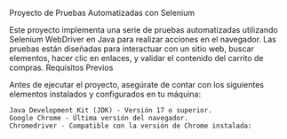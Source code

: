Proyecto de Pruebas Automatizadas con Selenium

Este proyecto implementa una serie de pruebas automatizadas utilizando Selenium WebDriver en Java para realizar acciones en el navegador. Las pruebas están diseñadas para interactuar con un sitio web, buscar elementos, hacer clic en enlaces, y validar el contenido del carrito de compras.
Requisitos Previos

Antes de ejecutar el proyecto, asegúrate de contar con los siguientes elementos instalados y configurados en tu máquina:

    Java Development Kit (JDK) - Versión 17 o superior.
    Google Chrome - Última versión del navegador.
    Chromedriver - Compatible con la versión de Chrome instalada:
